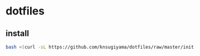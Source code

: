 # dotfiles

## install

```bash
bash <(curl -sL https://github.com/knsugiyama/dotfiles/raw/master/init.sh)
```
